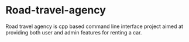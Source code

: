 # Road-travel-agency
Road travel agency is cpp based command line interface project aimed at providing both user and admin features for renting a car.
